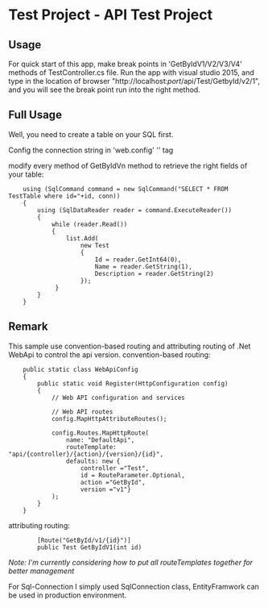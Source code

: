 # Test Project - API Test Project

## Usage

For quick start of this app, make break points in 'GetByIdV1/V2/V3/V4' methods of TestController.cs file.
Run the app with visual studio 2015, and type in the location of browser "http://localhost:*port*/api/Test/GetbyId/v2/1", and you will see the break point run into the right method.

## Full Usage
Well, you need to create a table on your SQL first.

Config the connection string in 'web.config' '<connectionStrings>' tag

modify every method of GetByIdVn method to retrieve the right fields of your table:

        using (SqlCommand command = new SqlCommand("SELECT * FROM TestTable where id="+id, conn))
        {
            using (SqlDataReader reader = command.ExecuteReader())
            {
                while (reader.Read())
                {
                    list.Add(
                        new Test
                        {
                            Id = reader.GetInt64(0),
                            Name = reader.GetString(1),
                            Description = reader.GetString(2)
                        });
                 }
            }
        }

## Remark
This sample use convention-based routing and attributing routing of .Net WebApi to control the api version.
convention-based routing:

        public static class WebApiConfig
        {
            public static void Register(HttpConfiguration config)
            {
                // Web API configuration and services

                // Web API routes
                config.MapHttpAttributeRoutes();

                config.Routes.MapHttpRoute(
                    name: "DefaultApi",
                    routeTemplate: "api/{controller}/{action}/{version}/{id}",
                    defaults: new {
                        controller ="Test",
                        id = RouteParameter.Optional,
                        action ="GetById",
                        version ="v1"}
                );
            }
        }
attributing routing:

            [Route("GetById/v1/{id}")]
            public Test GetByIdV1(int id)
        
*Note: I'm currently considering how to put all routeTemplates together for better management*

For Sql-Connection I simply used SqlConnection class, EntityFramwork can be used in production environment.
